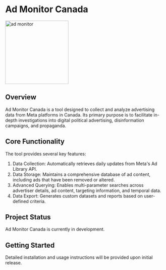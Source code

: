 # Ad Monitor Canada

<img src="https://github.com/rorywhite200/ad-monitor-canada/assets/125914446/6339ee9f-9509-4a21-b0c0-bfc6f568cbc7" alt="ad monitor" width="200">

## Overview

Ad Monitor Canada is a tool designed to collect and analyze advertising data from Meta platforms in Canada. Its primary purpose is to facilitate in-depth investigations into digital political advertising, disinformation campaigns, and propaganda.

## Core Functionality

The tool provides several key features:

1. Data Collection: Automatically retrieves daily updates from Meta's Ad Library API.
2. Data Storage: Maintains a comprehensive database of ad content, including ads that have been removed or altered.
3. Advanced Querying: Enables multi-parameter searches across advertiser details, ad content, targeting information, and temporal data.
4. Data Export: Generates custom datasets and reports based on user-defined criteria.

## Project Status

Ad Monitor Canada is currently in development.

## Getting Started

Detailed installation and usage instructions will be provided upon initial release.

